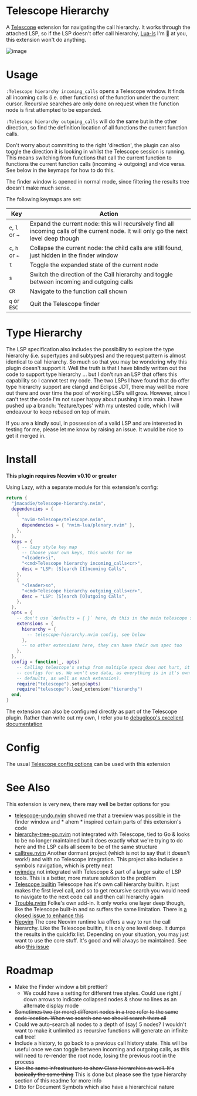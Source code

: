 # Telescope Hierarchy

A [Telescope](https://github.com/nvim-telescope/telescope.nvim) extension for navigating the call hierarchy. It works through the attached LSP, so if the LSP doesn't offer call hierarchy, [Lua-ls](https://github.com/LuaLS/lua-language-server) I'm 👀 at you, this extension won't do anything.

![image](https://github.com/user-attachments/assets/4120f28c-52f2-4c92-8c1e-147dd37efa25)

# Usage

`:Telescope hierarchy incoming_calls` opens a Telescope window. It finds all incoming calls (i.e. other functions) of the function under the current cursor. Recursive searches are only done on request when the function node is first attempted to be expanded.

`:Telescope hierarchy outgoing_calls` will do the same but in the other direction, so find the definition location of all functions the current function calls.

Don't worry about committing to the right 'direction', the plugin can also toggle the direction it is looking in whilst the Telescope session is running. This means switching from functions that call the current function to functions the current function
calls (incoming -> outgoing) and vice versa. See below in the keymaps for how to do this.

The finder window is opened in normal mode, since filtering the results tree doesn't make much sense.

The following keymaps are set:

| Key | Action |
| --- | --- |
| `e`, `l` or `→` | Expand the current node: this will recursively find all incoming calls of the current node. It will only go the next level deep though |
| `c`, `h` or `←` | Collapse the current node: the child calls are still found, just hidden in the finder window |
| `t` | Toggle the expanded state of the current node |
| `s` | Switch the direction of the Call hierarchy and toggle between incoming and outgoing calls |
| `CR` | Navigate to the function call shown |
| `q` or `ESC` | Quit the Telescope finder |

# Type Hierarchy

The LSP specification also includes the possibility to explore the type hierarchy (i.e. supertypes and subtypes) and the request pattern is almost identical to call hierarchy. So much so that you may be wondering why this plugin doesn't support it.
Well the truth is that I have blindly written out the code to support type hierarchy ... but I don't run an LSP that offers this capability so I cannot test my code. The two LSPs I have found that do offer type hierarchy support are clangd and
Eclipse JDT, there may well be more out there and over time the pool of working LSPs will grow. However, since I can't test the code I'm not super happy about pushing it into main. I have pushed up a branch: 'feature/types' with my untested code,
which I will endeavour to keep rebased on top of main.

If you are a kindly soul, in possession of a valid LSP and are interested in testing for me, please let me know by raising an issue. It would be nice to get it merged in.

# Install

**This plugin requires Neovim v0.10 or greater**

Using Lazy, with a separate module for this extension's config:

```lua ...\lua\plugins\telescope-hierarchy.lua
return {
  "jmacadie/telescope-hierarchy.nvim",
  dependencies = {
    {
      "nvim-telescope/telescope.nvim",
      dependencies = { "nvim-lua/plenary.nvim" },
    },
  },
  keys = {
    { -- lazy style key map
      -- Choose your own keys, this works for me
      "<leader>si",
      "<cmd>Telescope hierarchy incoming_calls<cr>",
      desc = "LSP: [S]earch [I]ncoming Calls",
    },
    {
      "<leader>so",
      "<cmd>Telescope hierarchy outgoing_calls<cr>",
      desc = "LSP: [S]earch [O]utgoing Calls",
    },
  },
  opts = {
    -- don't use `defaults = { }` here, do this in the main telescope spec
    extensions = {
      hierarchy = {
        -- telescope-hierarchy.nvim config, see below
      },
      -- no other extensions here, they can have their own spec too
    },
  },
  config = function(_, opts)
    -- Calling telescope's setup from multiple specs does not hurt, it will happily merge the
    -- configs for us. We won't use data, as everything is in it's own namespace (telescope
    -- defaults, as well as each extension).
    require("telescope").setup(opts)
    require("telescope").load_extension("hierarchy")
  end,
}
```

The extension can also be configured directly as part of the Telescope plugin. Rather than write out my own, I refer you to [debugloop's excellent documentation](https://github.com/debugloop/telescope-undo.nvim/tree/main?tab=readme-ov-file#installation)

# Config

The usual [Telescope config options](https://github.com/nvim-telescope/telescope.nvim?tab=readme-ov-file#customization) can be used with this extension

# See Also

This extension is very new, there may well be better options for you

- [telescope-undo.nvim](https://github.com/debugloop/telescope-undo.nvim/tree/main) showed me that a treeview was possible in the finder window and * ahem * inspired certain parts of this extension's code
- [hierarchy-tree-go.nvim](https://github.com/crusj/hierarchy-tree-go.nvim) not integrated with Telescope, tied to Go & looks to be no longer maintained but it does exactly what we're trying to do here and the LSP calls all seem to be of the same structure
- [calltree.nvim](https://github.com/marcomayer/calltree.nvim) Another dormant project (which is not to say that it doesn't work!) and with no Telescope integration. This project also includes a symbols navigation, which is pretty neat
- [nvimdev](https://nvimdev.github.io/lspsaga/callhierarchy/) not integrated with Telescope & part of a larger suite of LSP tools. This is a better, more mature solution to the problem
- [Telescope builtin](https://github.com/nvim-telescope/telescope.nvim/blob/master/lua/telescope/builtin/__lsp.lua#L113) Telescope has it's own call hierarchy builtin. It just makes the first level call, and so to get recursive search you would need to navigate to the next code call and then call hierarchy again
- [Trouble.nvim](https://github.com/folke/trouble.nvim) Folke's own add-in. It only works one layer deep though, like the Telescope built-in and so suffers the same limitation. There is [a closed issue to enhance this](https://github.com/folke/trouble.nvim/issues/463)
- [Neovim](https://github.com/neovim/neovim/blob/master/runtime/lua/vim/lsp/buf.lua#L907) The core Neovim runtime lua offers a way to run the call hierarchy. Like the Telescope builtin, it is only one level deep. It dumps the results in the quickfix list. Depending on your situation, you may just want to use the core stuff. It's good and will always be maintained. See also [this issue](https://github.com/neovim/neovim/issues/26817)

# Roadmap

- Make the Finder window a bit prettier?
  - We could have a setting for different tree styles. Could use right / down arrows to indicate collapsed nodes & show no lines as an alternate display mode
- ~~Sometimes two (or more) different nodes in a tree refer to the same code location. When we search one we should search them all~~
- Could we auto-search all nodes to a depth of (say) 5 nodes? I wouldn't want to make it unlimited as recursive functions will generate an infinite call tree!
- Include a history, to go back to a previous call history state. This will be useful once we can toggle between incoming and outgoing calls, as this will need to re-render the root node, losing the previous root in the process
- ~~Use the same infrastructure to show Class hierarchies as well. It's basically the same thing~~ This is done but please see the type hierarchy section of this readme for more info
- Ditto for Document Symbols which also have a hierarchical nature
